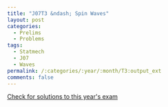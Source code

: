 ```yaml
---
title: "J07T3 &ndash; Spin Waves"
layout: post
categories:
  - Prelims
  - Problems
tags:
  - Statmech
  - J07
  - Waves
permalink: /:categories/:year/:month/T3:output_ext
comments: false
---
```

<object data="2007J3T.pdf" type="application/pdf" width="100%" height="500"></object>
<div class="message"><a href='https://princetonprelim.com/prelim/18/'>Check for solutions to this year's exam</a></div>